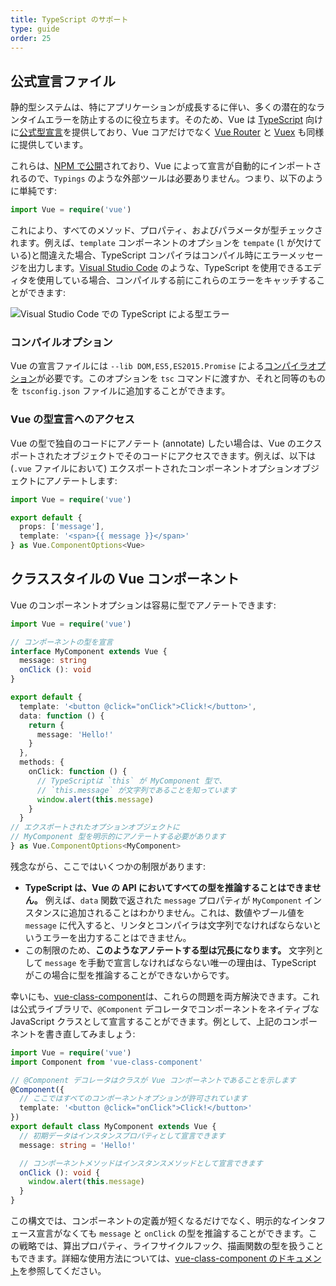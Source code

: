 ```yaml
---
title: TypeScript のサポート
type: guide
order: 25
---
```


## 公式宣言ファイル

静的型システムは、特にアプリケーションが成長するに伴い、多くの潜在的なランタイムエラーを防止するのに役立ちます。そのため、Vue は [TypeScript](https://www.typescriptlang.org/) 向けに[公式型宣言](https://github.com/vuejs/vue/tree/dev/types)を提供しており、Vue コアだけでなく [Vue Router](https://github.com/vuejs/vue-router/tree/dev/types) と [Vuex](https://github.com/vuejs/vuex/tree/dev/types) も同様に提供しています。

これらは、[NPM で公開](https://unpkg.com/vue/types/)されており、Vue によって宣言が自動的にインポートされるので、`Typings` のような外部ツールは必要ありません。つまり、以下のように単純です:

``` ts
import Vue = require('vue')
```

これにより、すべてのメソッド、プロパティ、およびパラメータが型チェックされます。例えば、`template` コンポーネントのオプションを `tempate` (`l` が欠けている)と間違えた場合、TypeScript コンパイラはコンパイル時にエラーメッセージを出力します。[Visual Studio Code](https://code.visualstudio.com/) のような、TypeScript を使用できるエディタを使用している場合、コンパイルする前にこれらのエラーをキャッチすることができます:

![Visual Studio Code での TypeScript による型エラー](/images/typescript-type-error.png)

### コンパイルオプション

Vue の宣言ファイルには `--lib DOM,ES5,ES2015.Promise` による[コンパイラオプション](https://www.typescriptlang.org/docs/handbook/compiler-options.html)が必要です。このオプションを `tsc` コマンドに渡すか、それと同等のものを `tsconfig.json` ファイルに追加することができます。

### Vue の型宣言へのアクセス

Vue の型で独自のコードにアノテート (annotate) したい場合は、Vue のエクスポートされたオブジェクトでそのコードにアクセスできます。例えば、以下は (`.vue` ファイルにおいて) エクスポートされたコンポーネントオプションオブジェクトにアノテートします:

``` ts
import Vue = require('vue')

export default {
  props: ['message'],
  template: '<span>{{ message }}</span>'
} as Vue.ComponentOptions<Vue>
```

## クラススタイルの Vue コンポーネント

Vue のコンポーネントオプションは容易に型でアノテートできます:

``` ts
import Vue = require('vue')

// コンポーネントの型を宣言
interface MyComponent extends Vue {
  message: string
  onClick (): void
}

export default {
  template: '<button @click="onClick">Click!</button>',
  data: function () {
    return {
      message: 'Hello!'
    }
  },
  methods: {
    onClick: function () {
      // TypeScriptは `this` が MyComponent 型で、
      // `this.message` が文字列であることを知っています
      window.alert(this.message)
    }
  }
// エクスポートされたオプションオブジェクトに
// MyComponent 型を明示的にアノテートする必要があります
} as Vue.ComponentOptions<MyComponent>
```

残念ながら、ここではいくつかの制限があります:

- __TypeScript は、Vue の API においてすべての型を推論することはできません。__ 例えば、`data` 関数で返された `message` プロパティが `MyComponent` インスタンスに追加されることはわかりません。これは、数値やブール値を `message` に代入すると、リンタとコンパイラは文字列でなければならないというエラーを出力することはできません。
- この制限のため、__このようなアノテートする型は冗長になります。__ 文字列として `message` を手動で宣言しなければならない唯一の理由は、TypeScript がこの場合に型を推論することができないからです。

幸いにも、[vue-class-component](https://github.com/vuejs/vue-class-component)は、これらの問題を両方解決できます。これは公式ライブラリで、`@Component` デコレータでコンポーネントをネイティブな JavaScript クラスとして宣言することができます。例として、上記のコンポーネントを書き直してみましょう:

``` ts
import Vue = require('vue')
import Component from 'vue-class-component'

// @Component デコレータはクラスが Vue コンポーネントであることを示します
@Component({
  // ここではすべてのコンポーネントオプションが許可されています
  template: '<button @click="onClick">Click!</button>'
})
export default class MyComponent extends Vue {
  // 初期データはインスタンスプロパティとして宣言できます
  message: string = 'Hello!'

  // コンポーネントメソッドはインスタンスメソッドとして宣言できます
  onClick (): void {
    window.alert(this.message)
  }
}
```

この構文では、コンポーネントの定義が短くなるだけでなく、明示的なインタフェース宣言がなくても `message` と `onClick` の型を推論することができます。この戦略では、算出プロパティ、ライフサイクルフック、描画関数の型を扱うこともできます。詳細な使用方法については、[vue-class-component のドキュメント](https://github.com/vuejs/vue-class-component#vue-class-component)を参照してください。
